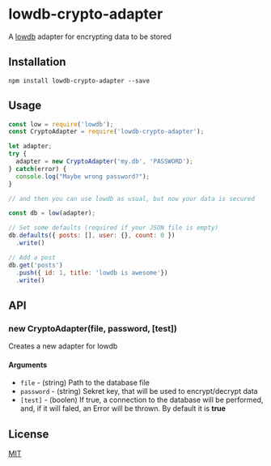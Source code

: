 
# lowdb-crypto-adapter #

A [lowdb](https://github.com/typicode/lowdb) adapter for encrypting data to be stored

## Installation

```shell
npm install lowdb-crypto-adapter --save
```

## Usage

```javascript
const low = require('lowdb');
const CryptoAdapter = require('lowdb-crypto-adapter');

let adapter;
try {
  adapter = new CryptoAdapter('my.db', 'PASSWORD');
} catch(error) {
  console.log("Maybe wrong password?");
}

// and then you can use lowdb as usual, but now your data is secured

const db = low(adapter);

// Set some defaults (required if your JSON file is empty)
db.defaults({ posts: [], user: {}, count: 0 })
  .write()

// Add a post
db.get('posts')
  .push({ id: 1, title: 'lowdb is awesome'})
  .write()

```

## API

### new CryptoAdapter(file, password, [test])

Creates a new adapter for lowdb

#### Arguments

* `file` - (string) Path to the database file
* `password` - (string) Sekret key, that will be used to encrypt/decrypt data
* `[test]` - (boolen) If true, a connection to the database will be performed, and, if it will faled, an Error will be thrown. By default it is **true**

## License

[MIT](./LICENSE)